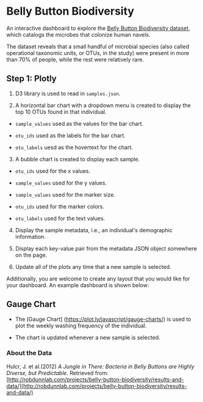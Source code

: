 # Belly Button Biodiversity

An interactive dashboard to explore the [Belly Button Biodiversity dataset](http://robdunnlab.com/projects/belly-button-biodiversity/), which catalogs the microbes that colonize human navels.

The dataset reveals that a small handful of microbial species (also called operational taxonomic units, or OTUs, in the study) were present in more than 70% of people, while the rest were relatively rare.

## Step 1: Plotly

1. D3 library is used to read in `samples.json`.

2. A horizontal bar chart with a dropdown menu is created to display the top 10 OTUs found in that individual.

* `sample_values` used as the values for the bar chart.

* `otu_ids` used as the labels for the bar chart.

* `otu_labels` uesd as the hovertext for the chart.

3. A bubble chart is created to display each sample.

* `otu_ids` used for the x values.

* `sample_values` used for the y values.

* `sample_values` used for the marker size.

* `otu_ids` used for the marker colors.

* `otu_labels` used for the text values.

4. Display the sample metadata, i.e., an individual's demographic information.

5. Display each key-value pair from the metadata JSON object somewhere on the page.

6. Update all of the plots any time that a new sample is selected.

Additionally, you are welcome to create any layout that you would like for your dashboard. An example dashboard is shown below:

## Gauge Chart

* The [Gauge Chart] (https://plot.ly/javascript/gauge-charts/) is used to plot the weekly washing frequency of the individual.

* The chart is updated whenever a new sample is selected.

### About the Data

Hulcr, J. et al.(2012) _A Jungle in There: Bacteria in Belly Buttons are Highly Diverse, but Predictable_. Retrieved from: [http://robdunnlab.com/projects/belly-button-biodiversity/results-and-data/](http://robdunnlab.com/projects/belly-button-biodiversity/results-and-data/)

